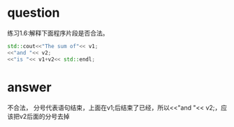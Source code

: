 # question
练习1.6:解释下面程序片段是否合法。
```c++
std::cout<<"The sum of"<< v1;
<<"and "<< v2;
<<"is "<< v1+v2<< std::endl;
```
# answer
不合法， 分号代表语句结束，上面在v1;后结束了已经，所以<<"and "<< v2;，应该把v2后面的分号去掉